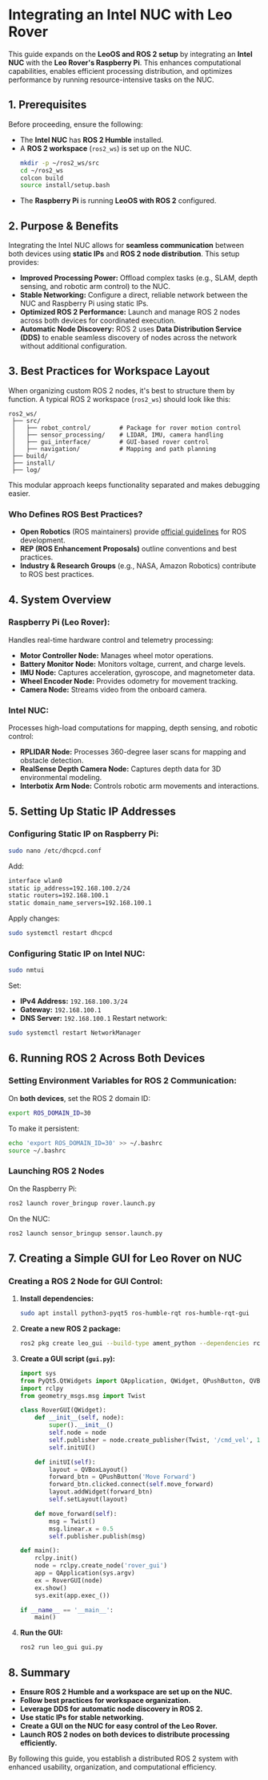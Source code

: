 # Integrating an Intel NUC with Leo Rover

This guide expands on the **LeoOS and ROS 2 setup** by integrating an **Intel NUC** with the **Leo Rover's Raspberry Pi**. This enhances computational capabilities, enables efficient processing distribution, and optimizes performance by running resource-intensive tasks on the NUC.

## 1. Prerequisites
Before proceeding, ensure the following:
- The **Intel NUC** has **ROS 2 Humble** installed.
- A **ROS 2 workspace** (`ros2_ws`) is set up on the NUC.
  ```sh
  mkdir -p ~/ros2_ws/src
  cd ~/ros2_ws
  colcon build
  source install/setup.bash
  ```
- The **Raspberry Pi** is running **LeoOS with ROS 2** configured.

## 2. Purpose & Benefits
Integrating the Intel NUC allows for **seamless communication** between both devices using **static IPs** and **ROS 2 node distribution**. This setup provides:
- **Improved Processing Power:** Offload complex tasks (e.g., SLAM, depth sensing, and robotic arm control) to the NUC.
- **Stable Networking:** Configure a direct, reliable network between the NUC and Raspberry Pi using static IPs.
- **Optimized ROS 2 Performance:** Launch and manage ROS 2 nodes across both devices for coordinated execution.
- **Automatic Node Discovery:** ROS 2 uses **Data Distribution Service (DDS)** to enable seamless discovery of nodes across the network without additional configuration.

## 3. Best Practices for Workspace Layout
When organizing custom ROS 2 nodes, it's best to structure them by function. A typical ROS 2 workspace (`ros2_ws`) should look like this:
```
ros2_ws/
 ├── src/
 │   ├── robot_control/        # Package for rover motion control
 │   ├── sensor_processing/    # LIDAR, IMU, camera handling
 │   ├── gui_interface/        # GUI-based rover control
 │   ├── navigation/           # Mapping and path planning
 ├── build/
 ├── install/
 ├── log/
```
This modular approach keeps functionality separated and makes debugging easier.

### Who Defines ROS Best Practices?
- **Open Robotics** (ROS maintainers) provide [official guidelines](https://docs.ros.org/en/rolling/) for ROS development.
- **REP (ROS Enhancement Proposals)** outline conventions and best practices.
- **Industry & Research Groups** (e.g., NASA, Amazon Robotics) contribute to ROS best practices.

## 4. System Overview
### Raspberry Pi (Leo Rover):
Handles real-time hardware control and telemetry processing:
- **Motor Controller Node:** Manages wheel motor operations.
- **Battery Monitor Node:** Monitors voltage, current, and charge levels.
- **IMU Node:** Captures acceleration, gyroscope, and magnetometer data.
- **Wheel Encoder Node:** Provides odometry for movement tracking.
- **Camera Node:** Streams video from the onboard camera.

### Intel NUC:
Processes high-load computations for mapping, depth sensing, and robotic control:
- **RPLIDAR Node:** Processes 360-degree laser scans for mapping and obstacle detection.
- **RealSense Depth Camera Node:** Captures depth data for 3D environmental modeling.
- **Interbotix Arm Node:** Controls robotic arm movements and interactions.

## 5. Setting Up Static IP Addresses
### Configuring Static IP on Raspberry Pi:
```sh
sudo nano /etc/dhcpcd.conf
```
Add:
```sh
interface wlan0
static ip_address=192.168.100.2/24
static routers=192.168.100.1
static domain_name_servers=192.168.100.1
```
Apply changes:
```sh
sudo systemctl restart dhcpcd
```

### Configuring Static IP on Intel NUC:
```sh
sudo nmtui
```
Set:
- **IPv4 Address:** `192.168.100.3/24`
- **Gateway:** `192.168.100.1`
- **DNS Server:** `192.168.100.1`
Restart network:
```sh
sudo systemctl restart NetworkManager
```

## 6. Running ROS 2 Across Both Devices
### Setting Environment Variables for ROS 2 Communication:
On **both devices**, set the ROS 2 domain ID:
```sh
export ROS_DOMAIN_ID=30
```
To make it persistent:
```sh
echo 'export ROS_DOMAIN_ID=30' >> ~/.bashrc
source ~/.bashrc
```

### Launching ROS 2 Nodes
On the Raspberry Pi:
```sh
ros2 launch rover_bringup rover.launch.py
```
On the NUC:
```sh
ros2 launch sensor_bringup sensor.launch.py
```

## 7. Creating a Simple GUI for Leo Rover on NUC
### Creating a ROS 2 Node for GUI Control:
1. **Install dependencies:**
   ```sh
   sudo apt install python3-pyqt5 ros-humble-rqt ros-humble-rqt-gui
   ```
2. **Create a new ROS 2 package:**
   ```sh
   ros2 pkg create leo_gui --build-type ament_python --dependencies rclpy std_msgs
   ```
3. **Create a GUI script (`gui.py`):**
   ```python
   import sys
   from PyQt5.QtWidgets import QApplication, QWidget, QPushButton, QVBoxLayout
   import rclpy
   from geometry_msgs.msg import Twist

   class RoverGUI(QWidget):
       def __init__(self, node):
           super().__init__()
           self.node = node
           self.publisher = node.create_publisher(Twist, '/cmd_vel', 10)
           self.initUI()

       def initUI(self):
           layout = QVBoxLayout()
           forward_btn = QPushButton('Move Forward')
           forward_btn.clicked.connect(self.move_forward)
           layout.addWidget(forward_btn)
           self.setLayout(layout)

       def move_forward(self):
           msg = Twist()
           msg.linear.x = 0.5
           self.publisher.publish(msg)

   def main():
       rclpy.init()
       node = rclpy.create_node('rover_gui')
       app = QApplication(sys.argv)
       ex = RoverGUI(node)
       ex.show()
       sys.exit(app.exec_())

   if __name__ == '__main__':
       main()
   ```
4. **Run the GUI:**
   ```sh
   ros2 run leo_gui gui.py
   ```

## 8. Summary
- **Ensure ROS 2 Humble and a workspace are set up on the NUC.**
- **Follow best practices for workspace organization.**
- **Leverage DDS for automatic node discovery in ROS 2.**
- **Use static IPs for stable networking.**
- **Create a GUI on the NUC for easy control of the Leo Rover.**
- **Launch ROS 2 nodes on both devices to distribute processing efficiently.**

By following this guide, you establish a distributed ROS 2 system with enhanced usability, organization, and computational efficiency.

